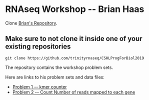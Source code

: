 # RNAseq Workshop -- Brian Haas

Clone [Brian's Repository](https://github.com/trinityrnaseq/CSHLProgForBiol2019). 

## Make sure to not clone it inside one of your existing repositories

```
git clone https://github.com/trinityrnaseq/CSHLProgForBiol2019
```

The repository contains the workshop problem sets.

Here are links to his problem sets and data files:  
  - [Problem 1 -- kmer counter](https://github.com/trinityrnaseq/CSHLProgForBiol2019/tree/master/Exercise_1-counting_kmers)  
  - [Problem 2 -- Count Number of reads mapped to each gene](https://github.com/trinityrnaseq/CSHLProgForBiol2019/tree/master/Exercise_2-aligned_reads_to_expression)  
 
 


